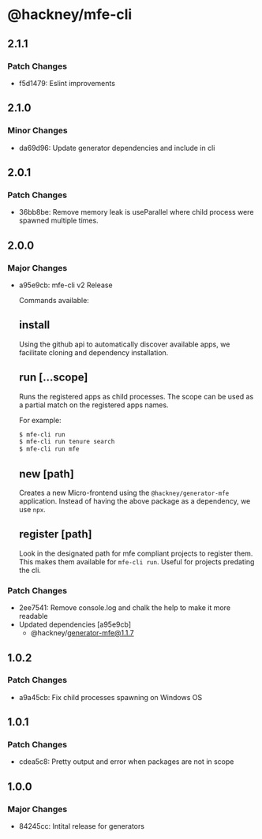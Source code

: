 # @hackney/mfe-cli

## 2.1.1

### Patch Changes

- f5d1479: Eslint improvements

## 2.1.0

### Minor Changes

- da69d96: Update generator dependencies and include in cli

## 2.0.1

### Patch Changes

- 36bb8be: Remove memory leak is useParallel where child process were spawned multiple
  times.

## 2.0.0

### Major Changes

- a95e9cb: mfe-cli v2 Release

  Commands available:

  ## install

  Using the github api to automatically discover available apps, we facilitate cloning and
  dependency installation.

  ## run [...scope]

  Runs the registered apps as child processes. The scope can be used as a partial match on
  the registered apps names.

  For example:

  ```bash
  $ mfe-cli run
  $ mfe-cli run tenure search
  $ mfe-cli run mfe
  ```

  ## new [path]

  Creates a new Micro-frontend using the `@hackney/generator-mfe` application. Instead of
  having the above package as a dependency, we use `npx`.

  ## register [path]

  Look in the designated path for mfe compliant projects to register them. This makes them
  available for `mfe-cli run`. Useful for projects predating the cli.

### Patch Changes

- 2ee7541: Remove console.log and chalk the help to make it more readable
- Updated dependencies [a95e9cb]
  - @hackney/generator-mfe@1.1.7

## 1.0.2

### Patch Changes

- a9a45cb: Fix child processes spawning on Windows OS

## 1.0.1

### Patch Changes

- cdea5c8: Pretty output and error when packages are not in scope

## 1.0.0

### Major Changes

- 84245cc: Intital release for generators
